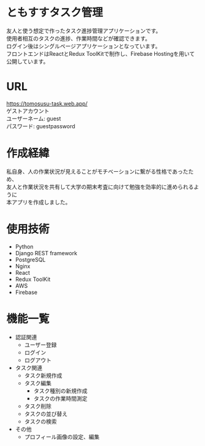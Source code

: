 # ともすすタスク管理

友人と使う想定で作ったタスク進捗管理アプリケーションです。<br>
使用者相互のタスクの進捗、作業時間などが確認できます。<br>
ログイン後はシングルページアプリケーションとなっています。<br>
フロントエンドはReactとRedux ToolKitで制作し、Firebase Hostingを用いて公開しています。

# URL

https://tomosusu-task.web.app/ <br>
ゲストアカウント<br>
ユーザーネーム: guest <br>
パスワード: guestpassword <br>

# 作成経緯

私自身、人の作業状況が見えることがモチベーションに繋がる性格であったため、<br>
友人と作業状況を共有して大学の期末考査に向けて勉強を効率的に進められるように<br>
本アプリを作成しました。

# 使用技術

- Python
- Django REST framework
- PostgreSQL
- Nginx
- React
- Redux ToolKit
- AWS
- Firebase

# 機能一覧
- 認証関連
    - ユーザー登録
    - ログイン
    - ログアウト
- タスク関連
    - タスク新規作成
    - タスク編集
        - タスク種別の新規作成
        - タスクの作業時間測定
    - タスク削除
    - タスクの並び替え
    - タスクの検索
- その他
    - プロフィール画像の設定、編集
